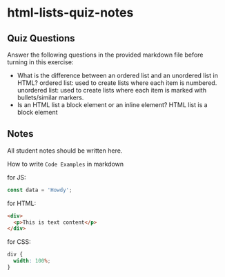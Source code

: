 # html-lists-quiz-notes

## Quiz Questions

Answer the following questions in the provided markdown file before turning in this exercise:

- What is the difference between an ordered list and an unordered list in HTML?
  ordered list: used to create lists where each item is numbered.
  unordered list: used to create lists where each item is marked with bullets/similar markers.
- Is an HTML list a block element or an inline element?
  HTML list is a block element

## Notes

All student notes should be written here.

How to write `Code Examples` in markdown

for JS:

```javascript
const data = 'Howdy';
```

for HTML:

```html
<div>
  <p>This is text content</p>
</div>
```

for CSS:

```css
div {
  width: 100%;
}
```
